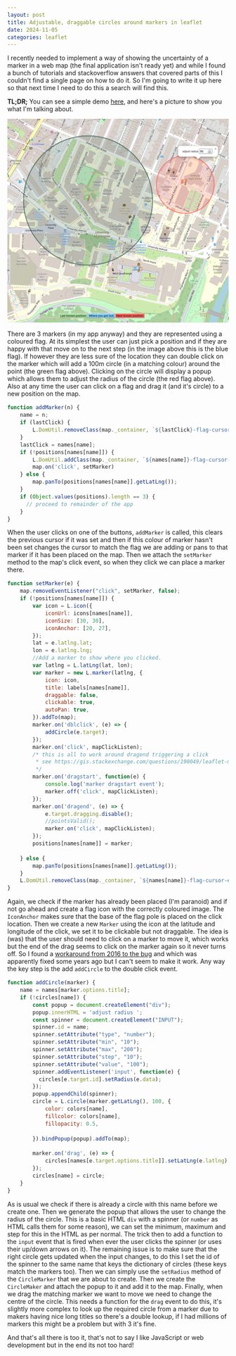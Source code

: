 ```yaml
---
layout: post
title: Adjustable, draggable circles around markers in leaflet
date: 2024-11-05
categories: leaflet
---
```


I recently needed to implement a way of showing the uncertainty of a marker in a web map (the final 
application isn't ready yet) and while I found a bunch of tutorials and stackoverflow answers that covered 
parts of this I couldn't find a single page on how to do it. So I'm going to write it up here so that next 
time I need to do this a search will find this. 

**TL;DR;** You can see a simple demo [here](https://www.ianturton.com/demos/circles/circles.html), and here's 
a picture to show you what I'm talking about.

![A map with uncertain markers](/images/circles.png "opt title")

There are 3 markers (in my app anyway) and they are represented using a coloured flag. At its simplest the 
user can just pick a position and if they are happy with that move on to the next step (in the image above 
this is the blue flag). If however they are less sure of the location they can double click on the marker 
which will add a 100m circle (in a matching colour) around the point (the green flag above). Clicking on the 
circle will display a popup which allows them to adjust the radius of the circle (the red flag above). Also at 
any time the user can click on a flag and drag it (and it's circle) to a new position on the map.

~~~js
function addMarker(n) {
    name = n;
    if (lastClick) {
        L.DomUtil.removeClass(map._container, `${lastClick}-flag-cursor-enabled`);
    }
    lastClick = names[name];
    if (!positions[names[name]]) {
        L.DomUtil.addClass(map._container, `${names[name]}-flag-cursor-enabled`);
        map.on('click', setMarker)
    } else {
        map.panTo(positions[names[name]].getLatLng());
    }
    if (Object.values(positions).length == 3) {
      // proceed to remainder of the app
    }
}
~~~

When the user clicks on one of the buttons, `addMarker` is called, this clears the previous cursor if it was 
set and then if this colour of marker hasn't been set changes the cursor to match the flag we are adding or 
pans to that marker if it has been placed on the map. Then we attach the `setMarker` method to the map's click 
event, so when they click we can place a marker there.

~~~js
function setMarker(e) {
    map.removeEventListener("click", setMarker, false);
    if (!positions[names[name]]) {
        var icon = L.icon({
            iconUrl: icons[names[name]],
            iconSize: [30, 30],
            iconAnchor: [20, 27],
        });
        lat = e.latlng.lat;
        lon = e.latlng.lng;
        //Add a marker to show where you clicked.
        var latlng = L.latLng(lat, lon);
        var marker = new L.marker(latlng, {
            icon: icon,
            title: labels[names[name]],
            draggable: false,
            clickable: true,
            autoPan: true,
        }).addTo(map);
        marker.on('dblclick', (e) => {
            addCircle(e.target);
        });
        marker.on('click', mapClickListen);
        /* this is all to work around dragend triggering a click
         * see https://gis.stackexchange.com/questions/190049/leaflet-map-draggable-marker-events
         */
        marker.on('dragstart', function(e) {
            console.log('marker dragstart event');
            marker.off('click', mapClickListen);
        });
        marker.on('dragend', (e) => {
            e.target.dragging.disable();
            //pointsValid();
            marker.on('click', mapClickListen);
        });
        positions[names[name]] = marker;

    } else {
        map.panTo(positions[names[name]].getLatLng());
    }
    L.DomUtil.removeClass(map._container, `${names[name]}-flag-cursor-enabled`);
}
~~~

Again, we check if the marker has already been placed (I'm paranoid) and if not go ahead and create a flag 
icon with the correctly coloured image. The `IconAnchor` makes sure that the base of the flag pole is placed 
on the click location. Then we create a new `Marker` using the icon at the latitude and longitude of the 
click, we set it to be clickable but not draggable. The idea is (was) that the user should need to click on a 
marker to move it, which works but the end of the drag seems to click on the marker again so it never turns 
off. So I found a [workaround from 2016 to the 
bug](https://gis.stackexchange.com/questions/190049/leaflet-map-draggable-marker-events) and which was 
apparently fixed some years ago but I can't seem to make it work. Any way the key step is the add `addCircle` 
to the double click event. 


~~~js
function addCircle(marker) {
    name = names[marker.options.title];
    if (!circles[name]) {
        const popup = document.createElement("div");
        popup.innerHTML = 'adjust radius ';
        const spinner = document.createElement("INPUT");
        spinner.id = name;
        spinner.setAttribute("type", "number");
        spinner.setAttribute("min", "10");
        spinner.setAttribute("max", "200");
        spinner.setAttribute("step", "10");
        spinner.setAttribute("value", "100");
        spinner.addEventListener('input', function(e) {
          circles[e.target.id].setRadius(e.data);
        });
        popup.appendChild(spinner);
        circle = L.circle(marker.getLatLng(), 100, {
            color: colors[name],
            fillcolor: colors[name],
            fillopacity: 0.5,

        }).bindPopup(popup).addTo(map);

        marker.on('drag', (e) => {
            circles[names[e.target.options.title]].setLatLng(e.latlng);
        });
        circles[name] = circle;
    }
}
~~~

As is usual we check if there is already a circle with this name before we create one. Then we generate the 
popup that allows the user to change the radius of the circle. This is a basic HTML `div` with a spinner (or 
`number` as HTML calls them for some reason), we can set the minimum, maximum and step for this in the HTML as 
per normal. The trick then to add a function to the `input` event that is fired when ever the user clicks the 
spinner (or uses their up/down arrows on it). The remaining issue is to make sure that the right circle gets 
updated when the input changes, to do this I set the id of the spinner to the same name that keys the 
dictionary of circles (these keys match the markers too). Then we can simply use the `setRadius` method of the 
`CircleMarker` that we are about to create. Then we create the `CircleMaker` and attach the popup to it and 
add it to the map. Finally, when we drag the matching marker we want to move we need to change the centre of 
the circle. This needs a function for the `drag` event to do this, it's slightly more complex to look up the 
required circle from a marker due to makers having nice long titles so there's a double lookup, if I had 
millions of markers this might be a problem but with 3 it's fine.

And that's all there is too it, that's not to say I like JavaScript or web development but in the end its not 
too hard!
